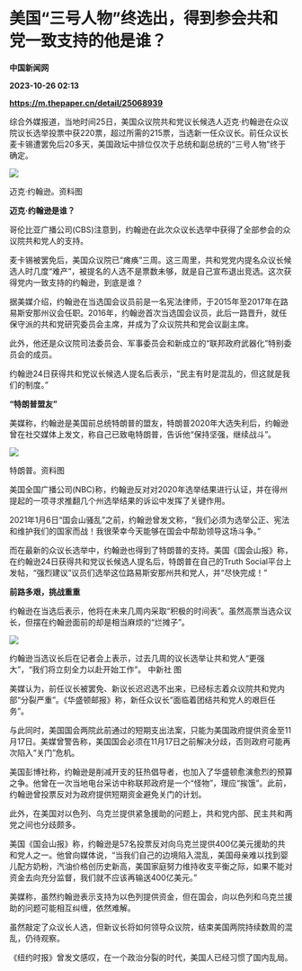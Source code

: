 # 美国“三号人物”终选出，得到参会共和党一致支持的他是谁？
**中国新闻网**

**2023-10-26 02:13**

**https://m.thepaper.cn/detail/25068939**

综合外媒报道，当地时间25日，美国众议院共和党议长候选人迈克·约翰逊在众议院议长选举投票中获220票，超过所需的215票，当选新一任众议长。前任众议长麦卡锡遭罢免后20多天，美国政坛中排位仅次于总统和副总统的“三号人物”终于确定。

![](https://imagecloud.thepaper.cn/thepaper/image/275/715/950.jpg)

迈克·约翰逊。资料图

**迈克·约翰逊是谁？**

哥伦比亚广播公司(CBS)注意到，约翰逊在此次众议长选举中获得了全部参会的众议院共和党人的支持。

麦卡锡被罢免后，美国众议院已“瘫痪”三周。这三周里，共和党党内提名众议长候选人时几度“难产”，被提名的人选不是票数未够，就是自己宣布退出竞选。这次获得党内一致支持的约翰逊，到底是谁？

据美媒介绍，约翰逊在当选国会议员前是一名宪法律师，于2015年至2017年在路易斯安那州议会任职。2016年，约翰逊首次当选国会议员，此后一路晋升，就任保守派的共和党研究委员会主席，并成为了众议院共和党会议副主席。

此外，他还是众议院司法委员会、军事委员会和新成立的“联邦政府武器化”特别委员会的成员。

约翰逊24日获得共和党议长候选人提名后表示，“民主有时是混乱的，但这就是我们的制度。”

**“特朗普盟友”**

美媒称，约翰逊是美国前总统特朗普的盟友，特朗普2020年大选失利后，约翰逊曾在社交媒体上发文，称自己已致电特朗普，告诉他“保持坚强，继续战斗”。

![](https://imagecloud.thepaper.cn/thepaper/image/275/715/951.jpg)

特朗普。资料图

美国全国广播公司(NBC)称，约翰逊反对对2020年选举结果进行认证，并在得州提起的一项寻求推翻几个州选举结果的诉讼中发挥了关键作用。

2021年1月6日“国会山骚乱”之前，约翰逊曾发文称，“我们必须为选举公正、宪法和维护我们的国家而战！我很荣幸今天能够在国会中帮助领导这场斗争。”

而在最新的众议长选举中，约翰逊也得到了特朗普的支持。美国《国会山报》称，在约翰逊24日获得共和党议长候选人提名后，特朗普在自己的Truth Social平台上发帖，“强烈建议”议员们选举这位路易斯安那州共和党人，并“尽快完成！”

**前路多艰，挑战重重**

约翰逊在当选后表示，他将在未来几周内采取“积极的时间表”。虽然高票当选众议长，但摆在约翰逊面前的却是相当麻烦的“烂摊子”。

![](https://imagecloud.thepaper.cn/thepaper/image/275/715/953.jpg)

约翰逊当选议长后在记者会上表示，过去几周的议长选举让共和党人“更强大”，“我们将立刻全力以赴开始工作”。 中新社 图

美媒认为，前任议长被罢免、新议长迟迟选不出来，已经标志着众议院共和党内部“分裂严重”。《华盛顿邮报》称，新任众议长“面临着团结共和党人的艰巨任务”。

与此同时，美国国会两院此前通过的短期支出法案，只能为美国政府提供资金至11月17日。美媒曾警告称，美国国会必须在11月17日之前解决分歧，否则政府可能再次陷入“关门”危机。

美国彭博社称，约翰逊是削减开支的狂热倡导者，也加入了华盛顿愈演愈烈的预算之争。他曾在一次当地电台采访中称联邦政府是一个“怪物”，理应“挨饿”。此前，约翰逊曾投票反对为政府提供短期资金避免关门的计划。

此外，在美国对以色列、乌克兰提供紧急援助的问题上，共和党内部、民主共和两党之间也分歧颇多。

美国《国会山报》称，约翰逊是57名投票反对向乌克兰提供400亿美元援助的共和党人之一。他曾向媒体说，“当我们自己的边境陷入混乱，美国母亲难以找到婴儿配方奶粉，汽油价格创历史新高，美国家庭努力维持收支平衡之际，如果不能对资金去向充分监督，我们就不应该再输送400亿美元。”

美媒称，虽然约翰逊表示支持为以色列提供资金，但在国会，向以色列和乌克兰援助的问题可能相互纠缠，依然难解。

虽然敲定了众议长人选，但新议长将如何领导众议院，结束美国两院持续数周的混乱，仍待观察。

《纽约时报》曾发文感叹，在一个政治分裂的时代，美国人已经习惯了国内乱局。